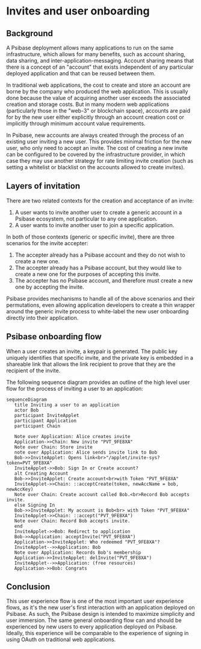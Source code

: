 # Invites and user onboarding

## Background

A Psibase deployment allows many applications to run on the same infrastructure, which allows for many benefits, such as account sharing, data sharing, and inter-application-messaging. Account sharing means that there is a concept of an "account" that exists independent of any particular deployed application and that can be reused between them.

In traditional web applications, the cost to create and store an account are borne by the company who produced the web application. This is usually done because the value of acquiring another user exceeds the associated creation and storage costs. But in many modern web applications (particularly those in the "web-3" or blockchain space), accounts are paid for by the new user either explicitly through an account creation cost or implicitly through minimum account value requirements.

In Psibase, new accounts are always created through the process of an existing user inviting a new user. This provides minimal friction for the new user, who only need to accept an invite. The cost of creating a new invite can be configured to be covered by the infrastructure provider, in which case they may use another strategy for rate limiting invite creation (such as setting a whitelist or blacklist on the accounts allowed to create invites).

## Layers of invitation

There are two related contexts for the creation and acceptance of an invite:
1. A user wants to invite another user to create a generic account in a Psibase ecosystem, not particular to any one application. 
2. A user wants to invite another user to join a specific application.

In both of those contexts (generic or specific invite), there are three scenarios for the invite accepter:
1. The accepter already has a Psibase account and they do not wish to create a new one.
2. The accepter already has a Psibase account, but they would like to create a new one for the purposes of accepting this invite.
3. The accepter has no Psibase account, and therefore must create a new one by accepting the invite.

Psibase provides mechanisms to handle all of the above scenarios and their permutations, even allowing application developers to create a thin wrapper around the generic invite process to white-label the new user onboarding directly into their application. 

## Psibase onboarding flow

When a user creates an invite, a keypair is generated. The public key uniquely identifies that specific invite, and the private key is embedded in a shareable link that allows the link recipient to prove that they are the recipient of the invite.

The following sequence diagram provides an outline of the high level user flow for the process of inviting a user to an application:

```mermaid
sequenceDiagram
   title Inviting a user to an application
   actor Bob
   participant InviteApplet
   participant Application
   participant Chain

   Note over Application: Alice creates invite
   Application->>Chain: New invite "PVT_9FE8XA"
   Note over Chain: Store invite
   note over Application: Alice sends invite link to Bob
   Bob->>InviteApplet: Opens link<br>"/applet/invite-sys?token=PVT_9FE8XA"
   InviteApplet->>Bob: Sign In or Create account?
   alt Creating Account
   Bob->>InviteApplet: Create account<br>with Token "PVT_9FE8XA"
   InviteApplet->>Chain: ::acceptCreate(token, newAccName = bob, newAccKey)
   Note over Chain: Create account called Bob.<br>Record Bob accepts invite.
   else Signing In
   Bob->>InviteApplet: My account is Bob<br> with Token "PVT_9FE8XA"
   InviteApplet->>Chain: ::accept("PVT_9FE8XA")
   Note over Chain: Record Bob accepts invite.
   end
   InviteApplet->>Bob: Redirect to application
   Bob->>Application: acceptInvite("PVT_9FE8XA")
   Application->>InviteApplet: Who redeemed "PVT_9FE8XA"?
   InviteApplet-->>Application: Bob
   Note over Application: Records Bob's membership
   Application->>InviteApplet: delInvite("PVT_9FE8XA")
   InviteApplet-->>Application: (free resources)
   Application->>Bob: Congrats
```

## Conclusion

This user experience flow is one of the most important user experience flows, as it's the new user's first interaction with an application deployed on Psibase. As such, the Psibase design is intended to maximize simplicity and user immersion. The same general onboarding flow can and should be experienced by new users to every application deployed on Psibase. Ideally, this experience will be comparable to the experience of signing in using OAuth on traditional web applications.
